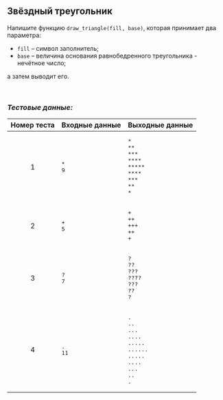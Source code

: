 ## Звёздный треугольник

Напишите функцию <code>draw_triangle(fill, base)</code>, которая принимает два параметра:

- <code>fill</code> – символ заполнитель;
- <code>base</code> – величина основания равнобедренного треугольника - нечётное число;

а затем выводит его.

<br>

### *Тестовые данные:*

| Номер теста | Входные данные     | Выходные данные                                                                               |
|:-----------:|--------------------|-----------------------------------------------------------------------------------------------|
|      1      | <pre>\*<br>9</pre> | <pre>\*<br>\*\*<br>\*\*\*<br>\*\*\*\*<br>\*\*\*\*\*<br>\*\*\*\*<br>\*\*\*<br>\*\*<br>\*</pre> |
|      2      | <pre>+<br>5</pre>  | <pre>+<br>++<br>+++<br>++<br>+</pre>                                                          |
|      3      | <pre>?<br>7</pre>  | <pre>?<br>??<br>???<br>????<br>???<br>??<br>?</pre>                                           |
|      4      | <pre>.<br>11</pre> | <pre>.<br>..<br>...<br>....<br>.....<br>......<br>.....<br>....<br>...<br>..<br>.</pre>       |